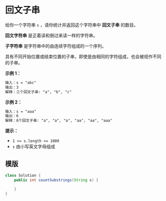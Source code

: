 # 回文子串

给你一个字符串 `s` ，请你统计并返回这个字符串中 **回文子串** 的数目。

**回文字符串** 是正着读和倒过来读一样的字符串。

**子字符串** 是字符串中的由连续字符组成的一个序列。

具有不同开始位置或结束位置的子串，即使是由相同的字符组成，也会被视作不同的子串。

**示例 1：**

```txt
输入：s = "abc"
输出：3
解释：三个回文子串: "a", "b", "c"
```

**示例 2：**

```txt
输入：s = "aaa"
输出：6
解释：6个回文子串: "a", "a", "a", "aa", "aa", "aaa"
```
  
**提示：**

- `1 <= s.length <= 1000`
- `s` 由小写英文字母组成

## 模版

```java
class Solution {
    public int countSubstrings(String s) {

    }
}
```

